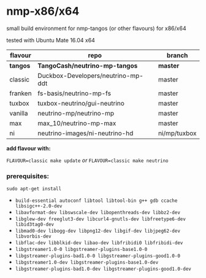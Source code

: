 # nmp-x86/x64
small build environment for nmp-tangos (or other flavours) for x86/x64

tested with Ubuntu Mate 16.04 x64

| flavour | repo | branch |
|---|---|---|
|**tangos**|**TangoCash/neutrino-mp-tangos**|**master**|
|classic|Duckbox-Developers/neutrino-mp-ddt|master|
|franken|fs-basis/neutrino-mp-fs|master|
|tuxbox|tuxbox-neutrino/gui-neutrino|master|
|vanilla|neutrino-mp/neutrino-mp|master|
|max|max_10/neutrino-mp-max|master|
|ni|neutrino-images/ni-neutrino-hd|ni/mp/tuxbox|

**add flavour with:**

`FLAVOUR=classic make update`
_or_
`FLAVOUR=classic make neutrino`

### prerequisites:

`sudo apt-get install`
- `build-essential autoconf libtool libtool-bin g++ gdb ccache libsigc++-2.0-dev`
- `libavformat-dev libswscale-dev libopenthreads-dev libbz2-dev`
- `libglew-dev freeglut3-dev libcurl4-gnutls-dev libfreetype6-dev libid3tag0-dev`
- `libmad0-dev libogg-dev libpng12-dev libgif-dev libjpeg62-dev libvorbis-dev`
- `libflac-dev libblkid-dev libao-dev libfribidi0 libfribidi-dev`
- `libgstreamer1.0-0 libgstreamer-plugins-base1.0-0`
- `libgstreamer-plugins-bad1.0-0 libgstreamer-plugins-good1.0-0`
- `libgstreamer1.0-dev libgstreamer-plugins-base1.0-dev`
- `libgstreamer-plugins-bad1.0-dev libgstreamer-plugins-good1.0-dev`


